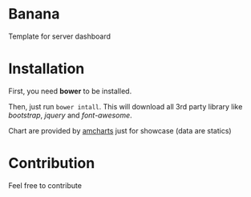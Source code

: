 Banana
======

Template for server dashboard


Installation
============

First, you need **bower** to be installed.

Then, just run ``` bower intall ```. This will download all 3rd party library like *bootstrap*, *jquery* and *font-awesome*.

Chart are provided by [amcharts](http://amcharts.com) just for showcase (data are statics)


Contribution
============

Feel free to contribute
